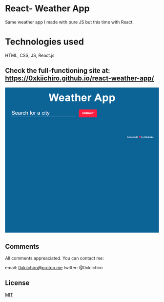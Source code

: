# React- Weather App

Same weather app I made with pure JS but this time with React.

# Technologies used

HTML, CSS, JS, React.js

## Check the full-functioning site at: https://0xkiichiro.github.io/react-weather-app/

![](https://github.com/0xkiichiro/react-weather-app/blob/master/Animation.gif)

## Comments

All comments appreaciated. You can contact me:

email: 0xkiichiro@proton.me
twitter: @0xkiichiro

## License

[MIT](https://choosealicense.com/licenses/mit/)
